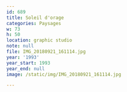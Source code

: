 ```yaml
---
id: 689
title: Soleil d'orage
categories: Paysages
w: 73
h: 50
location: graphic studio
note: null
file: IMG_20180921_161114.jpg
year: '1993'
year_start: 1993
year_end: null
image: /static/img/IMG_20180921_161114.jpg

---
```

